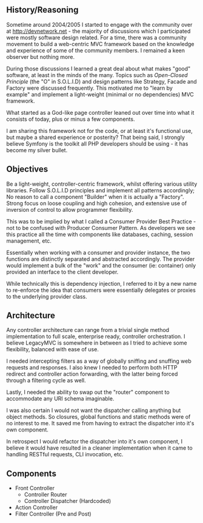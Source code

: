 ## History/Reasoning

Sometime around 2004/2005 I started to engage with the community over at http://devnetwork.net - the majority of discussions 
which I participated were mostly software design related. For a time, there was a community movement to build a web-centric MVC 
framework based on the knowledge and experience of some of the community members. I remained a keen observer but nothing more.

During those discussions I learned a great deal about what makes "good" software, at least in the minds of the many. Topics such as 
*Open-Closed Principle* (the "O" in S.O.L.I.D) and design patterns like Strategy, Facade and Factory were discussed frequently. 
This motivated me to "learn by example" and implement a light-weight (minimal or no dependencies) MVC framework. 

What started as a God-like page controller leaned out over time into what it 
consists of today, plus or minus a few components.

I am sharing this framework not for the code, or at least it's functional use, but 
maybe a shared experience or posterity? That being said, I strongly believe Symfony 
is the toolkit all PHP developers should be using - it has become my silver bullet.

## Objectives

Be a light-weight, controller-centric framework, whilst offering various utility libraries. 
Follow S.O.L.I.D principles and implement all patterns accordingly; No reason to 
call a component "Builder" when it is actually a "Factory". Strong focus on loose 
coupling and high cohesion, and extensive use of inversion of control to allow programmer 
flexibility. 

This was to be implied by what I called a Consumer Provider Best 
Practice - not to be confused with Producer Consumer Pattern. As developers we see 
this practice all the time with components like databases, caching, session management, etc. 

Essentially when working with a consumer and provider instance, the two functions are 
distinctly separated and abstracted accordingly. The provider would implement a bulk 
of the "work" and the consumer (ie: container) only provided an interface to the 
client developer. 

While technically this is dependency injection, I referred to it by a new name to 
re-enforce the idea that consumers were essentially delegates or proxies to the underlying
provider class.

## Architecture

Any controller architecture can range from a trivial single method implementation 
to full scale, enterprise ready, controller orchestration. I believe LegacyMVC is 
somewhere in between as I tried to achieve some flexibility, balanced with ease of use.

I needed intercepting filters as a way of globally sniffing and snuffing web requests 
and responses. I also knew I needed to perform both HTTP redirect and controller action 
forwarding, with the latter being forced through a filtering cycle as well. 

Lastly, I needed the ability to swap out the "router" component to accommodate any 
URI schema imaginable. 

I was also certain I would not want the dispatcher calling anything but object methods. 
So closures, global functions and static methods were of no interest to me. It saved 
me from having to extract the dispatcher into it's own component. 

In retrospect I would refactor the dispatcher into it's own component, I believe 
it would have resulted in a cleaner implementation when it came to handling 
RESTful requests, CLI invocation, etc.

## Components

- Front Controller
  - Controller Router
  - Controller Dispatcher (Hardcoded)
- Action Controller
- Filter Controller (Pre and Post)

